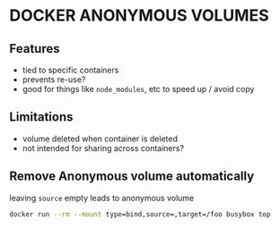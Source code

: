 # DOCKER ANONYMOUS VOLUMES

## Features

- tied to specific containers
- prevents re-use?
- good for things like `node_modules`, etc to speed up / avoid copy

## Limitations

- volume deleted when container is deleted
- not intended for sharing across containers?

## Remove Anonymous volume automatically
leaving `source` empty leads to anonymous volume
```sh
docker run --rm --mount type=bind,source=,target=/foo busybox top
```
